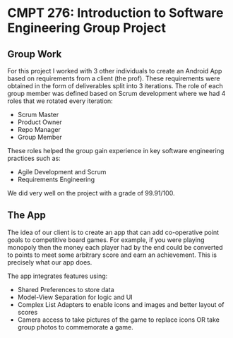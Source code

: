# CMPT 276: Introduction to Software Engineering Group Project

## Group Work 
For this project I worked with 3 other individuals to create an Android App based on requirements from a client (the prof). These requirements
were obtained in the form of deliverables split into 3 iterations. The role of each group member was defined based on Scrum development where we had
4 roles that we rotated every iteration:
- Scrum Master
- Product Owner
- Repo Manager
- Group Member

These roles helped the group gain experience in key software engineering practices such as:
- Agile Development and Scrum
- Requirements Engineering

We did very well on the project with a grade of 99.91/100. 

## The App
The idea of our client is to create an app that can add co-operative point goals to competitive board games. For example, if you were playing monopoly then
the money each player had by the end could be converted to points to meet some arbitrary score and earn an achievement. This is precisely what our app does.

The app integrates features using:
- Shared Preferences to store data
- Model-View Separation for logic and UI
- Complex List Adapters to enable icons and images and better layout of scores
- Camera access to take pictures of the game to replace icons OR take group photos to commemorate a game.
